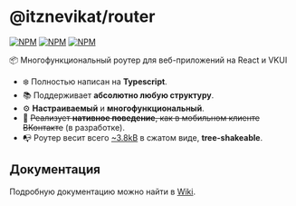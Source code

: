 [npm-version-badge]: https://img.shields.io/npm/v/@itznevikat/router.svg
[npm-license-badge]: https://img.shields.io/npm/l/@itznevikat/router.svg
[npm-downloads-badge]: https://img.shields.io/npm/dm/@itznevikat/router.svg
[npm-link]: https://npmjs.com/package/@itznevikat/router

# @itznevikat/router
[![NPM][npm-version-badge]][npm-link] [![NPM][npm-license-badge]][npm-link] [![NPM][npm-downloads-badge]][npm-link]


📦 Многофункциональный роутер для веб-приложений на React и VKUI

- ❄️ Полностью написан на **Typescript**.
- 📚 Поддерживает **абсолютно любую структуру**.
- ⚙️ **Настраиваемый** и **многофункциональный**.
- 📍 ~~Реализует **нативное поведение**, как в мобильном клиенте ВКонтакте~~ (в разработке).
- 📭 Роутер весит всего [~3.8kB](https://bundlephobia.com/package/@itznevikat/router) в сжатом виде, **tree-shakeable**.

## Документация
Подробную документацию можно найти в [Wiki](https://github.com/ItzNeviKat/router/wiki/1.-%D0%91%D1%8B%D1%81%D1%82%D1%80%D1%8B%D0%B9-%D1%81%D1%82%D0%B0%D1%80%D1%82).
